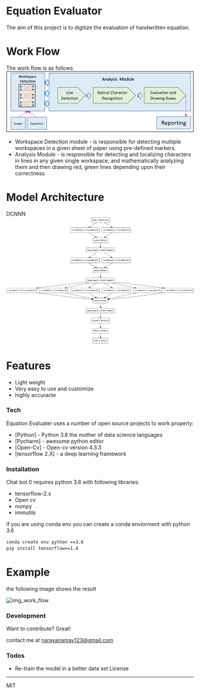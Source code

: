 # Equation Evaluator
The aim of this project is to digitize the evaluation of handwritten equation.
# Work Flow
The work flow is as follows
![img_work_flow](https://github.com/gd1m3y/Equation-Evaluater/blob/master/work_flow.png?raw=true)

* Workspace Detection module -  is responsible for detecting multiple workspaces in a given sheet of paper using pre-defined markers.
* Analysis Module - is responsible for detecting and localizing characters in lines in any given single workspace, and mathematically analyzing them and then drawing red, green lines depending upon their correctness.
# Model Architecture 
DCNNN
![img_work_flow](https://github.com/gd1m3y/Equation-Evaluater/blob/master/deepcnn.png?raw=true)

#  Features

  - Light weight
  - Very easy to use and customize
  - highly accuracte

### Tech

Equation Evaluater uses a number of open source projects to work properly:

* [Python] - Python 3.6 the mother of data science languages
* [Pycharm] - awesome python editor
* [Open-Cv] - Open-cv version 4.3.3
* [tensorflow 2.X] - a deep learning framework
### Installation

Chat bot 0  requires python 3.6 with following libraries:
* tensorflow-2.x 
* Open cv
* numpy
* immutils

if you are using conda env you can create a conda enviorment with python 3.6
```sh
conda create env python ==3.6
pip install tensorflow==1.4

```
# Example
the following image shows the result

![img_work_flow](https://github.com/gd1m3y/Equation-Evaluater/blob/master/workflow.png?raw=true)

### Development

Want to contribute? Great!

contact me at narayanamay123@gmail.com
### Todos

 
 - Re-train the model in a better data set
License
----

MIT
